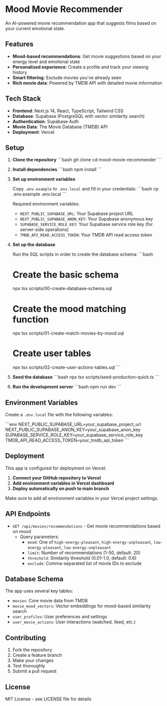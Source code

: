 # Mood Movie Recommender

An AI-powered movie recommendation app that suggests films based on your current emotional state.

## Features

- **Mood-based recommendations**: Get movie suggestions based on your energy level and emotional state
- **Personalized experience**: Create a profile and track your viewing history
- **Smart filtering**: Exclude movies you've already seen
- **Rich movie data**: Powered by TMDB API with detailed movie information

## Tech Stack

- **Frontend**: Next.js 14, React, TypeScript, Tailwind CSS
- **Database**: Supabase (PostgreSQL with vector similarity search)
- **Authentication**: Supabase Auth
- **Movie Data**: The Movie Database (TMDB) API
- **Deployment**: Vercel

## Setup

1. **Clone the repository**
   \`\`\`bash
   git clone <your-repo-url>
   cd mood-movie-recommender
   \`\`\`

2. **Install dependencies**
   \`\`\`bash
   npm install
   \`\`\`

3. **Set up environment variables**
   
   Copy `.env.example` to `.env.local` and fill in your credentials:
   \`\`\`bash
   cp .env.example .env.local
   \`\`\`

   Required environment variables:
   - `NEXT_PUBLIC_SUPABASE_URL`: Your Supabase project URL
   - `NEXT_PUBLIC_SUPABASE_ANON_KEY`: Your Supabase anonymous key
   - `SUPABASE_SERVICE_ROLE_KEY`: Your Supabase service role key (for server-side operations)
   - `TMDB_API_READ_ACCESS_TOKEN`: Your TMDB API read access token

4. **Set up the database**
   
   Run the SQL scripts in order to create the database schema:
   \`\`\`bash
   # Create the basic schema
   npx tsx scripts/00-create-database-schema.sql
   
   # Create the mood matching function
   npx tsx scripts/01-create-match-movies-by-mood.sql
   
   # Create user tables
   npx tsx scripts/02-create-user-actions-tables.sql
   \`\`\`

5. **Seed the database**
   \`\`\`bash
   npx tsx scripts/seed-production-quick.ts
   \`\`\`

6. **Run the development server**
   \`\`\`bash
   npm run dev
   \`\`\`

## Environment Variables

Create a `.env.local` file with the following variables:

\`\`\`env
NEXT_PUBLIC_SUPABASE_URL=your_supabase_project_url
NEXT_PUBLIC_SUPABASE_ANON_KEY=your_supabase_anon_key
SUPABASE_SERVICE_ROLE_KEY=your_supabase_service_role_key
TMDB_API_READ_ACCESS_TOKEN=your_tmdb_api_token
\`\`\`

## Deployment

This app is configured for deployment on Vercel:

1. **Connect your GitHub repository to Vercel**
2. **Add environment variables in Vercel dashboard**
3. **Deploy automatically on push to main branch**

Make sure to add all environment variables in your Vercel project settings.

## API Endpoints

- `GET /api/movies/recommendations` - Get movie recommendations based on mood
  - Query parameters:
    - `mood`: One of `high-energy-pleasant`, `high-energy-unpleasant`, `low-energy-pleasant`, `low-energy-unpleasant`
    - `limit`: Number of recommendations (1-50, default: 20)
    - `threshold`: Similarity threshold (0.01-1.0, default: 0.6)
    - `exclude`: Comma-separated list of movie IDs to exclude

## Database Schema

The app uses several key tables:
- `movies`: Core movie data from TMDB
- `movie_mood_vectors`: Vector embeddings for mood-based similarity search
- `user_profiles`: User preferences and settings
- `user_movie_actions`: User interactions (watched, liked, etc.)

## Contributing

1. Fork the repository
2. Create a feature branch
3. Make your changes
4. Test thoroughly
5. Submit a pull request

## License

MIT License - see LICENSE file for details
